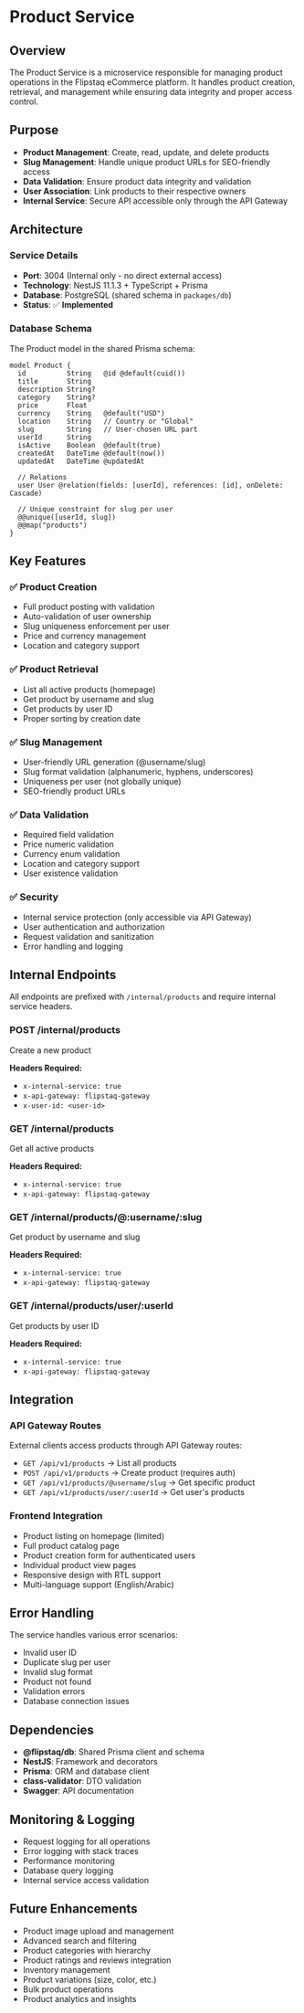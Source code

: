 # Product Service

## Overview

The Product Service is a microservice responsible for managing product operations in the Flipstaq eCommerce platform. It handles product creation, retrieval, and management while ensuring data integrity and proper access control.

## Purpose

- **Product Management**: Create, read, update, and delete products
- **Slug Management**: Handle unique product URLs for SEO-friendly access
- **Data Validation**: Ensure product data integrity and validation
- **User Association**: Link products to their respective owners
- **Internal Service**: Secure API accessible only through the API Gateway

## Architecture

### Service Details

- **Port**: 3004 (Internal only - no direct external access)
- **Technology**: NestJS 11.1.3 + TypeScript + Prisma
- **Database**: PostgreSQL (shared schema in `packages/db`)
- **Status**: ✅ **Implemented**

### Database Schema

The Product model in the shared Prisma schema:

```prisma
model Product {
  id          String   @id @default(cuid())
  title       String
  description String?
  category    String?
  price       Float
  currency    String   @default("USD")
  location    String   // Country or "Global"
  slug        String   // User-chosen URL part
  userId      String
  isActive    Boolean  @default(true)
  createdAt   DateTime @default(now())
  updatedAt   DateTime @updatedAt

  // Relations
  user User @relation(fields: [userId], references: [id], onDelete: Cascade)

  // Unique constraint for slug per user
  @@unique([userId, slug])
  @@map("products")
}
```

## Key Features

### ✅ Product Creation

- Full product posting with validation
- Auto-validation of user ownership
- Slug uniqueness enforcement per user
- Price and currency management
- Location and category support

### ✅ Product Retrieval

- List all active products (homepage)
- Get product by username and slug
- Get products by user ID
- Proper sorting by creation date

### ✅ Slug Management

- User-friendly URL generation (@username/slug)
- Slug format validation (alphanumeric, hyphens, underscores)
- Uniqueness per user (not globally unique)
- SEO-friendly product URLs

### ✅ Data Validation

- Required field validation
- Price numeric validation
- Currency enum validation
- Location and category support
- User existence validation

### ✅ Security

- Internal service protection (only accessible via API Gateway)
- User authentication and authorization
- Request validation and sanitization
- Error handling and logging

## Internal Endpoints

All endpoints are prefixed with `/internal/products` and require internal service headers.

### POST /internal/products

Create a new product

**Headers Required:**

- `x-internal-service: true`
- `x-api-gateway: flipstaq-gateway`
- `x-user-id: <user-id>`

### GET /internal/products

Get all active products

**Headers Required:**

- `x-internal-service: true`
- `x-api-gateway: flipstaq-gateway`

### GET /internal/products/@:username/:slug

Get product by username and slug

**Headers Required:**

- `x-internal-service: true`
- `x-api-gateway: flipstaq-gateway`

### GET /internal/products/user/:userId

Get products by user ID

**Headers Required:**

- `x-internal-service: true`
- `x-api-gateway: flipstaq-gateway`

## Integration

### API Gateway Routes

External clients access products through API Gateway routes:

- `GET /api/v1/products` → List all products
- `POST /api/v1/products` → Create product (requires auth)
- `GET /api/v1/products/@username/slug` → Get specific product
- `GET /api/v1/products/user/:userId` → Get user's products

### Frontend Integration

- Product listing on homepage (limited)
- Full product catalog page
- Product creation form for authenticated users
- Individual product view pages
- Responsive design with RTL support
- Multi-language support (English/Arabic)

## Error Handling

The service handles various error scenarios:

- Invalid user ID
- Duplicate slug per user
- Invalid slug format
- Product not found
- Validation errors
- Database connection issues

## Dependencies

- **@flipstaq/db**: Shared Prisma client and schema
- **NestJS**: Framework and decorators
- **Prisma**: ORM and database client
- **class-validator**: DTO validation
- **Swagger**: API documentation

## Monitoring & Logging

- Request logging for all operations
- Error logging with stack traces
- Performance monitoring
- Database query logging
- Internal service access validation

## Future Enhancements

- Product image upload and management
- Advanced search and filtering
- Product categories with hierarchy
- Product ratings and reviews integration
- Inventory management
- Product variations (size, color, etc.)
- Bulk product operations
- Product analytics and insights
